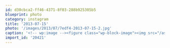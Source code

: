 ```yaml
---
id: d30cbca2-ff46-4371-8f03-288b925305b5
blueprint: photo
category: instagram
title: '2013-07-15'
photo: '/images/2013/07/7edf4-2013-07-15-2.jpg'
caption: '<!-- wp:image --><figure class="wp-block-image"><img src="/assets/images/2013/07/7edf4-2013-07-15-2.jpg" /></figure><!-- /wp:image --><!-- wp:paragraph --><p>Just another Lake Okanagan sunset</p><!-- /wp:paragraph -->'
import_id: '20421'
---
```

